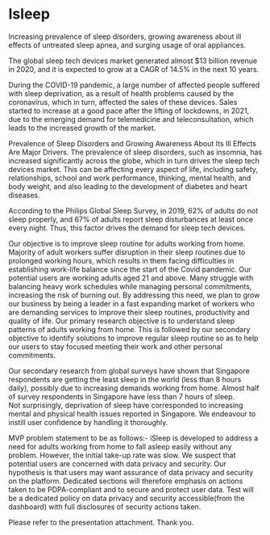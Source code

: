 # Isleep
Increasing prevalence of sleep disorders, growing awareness about ill effects of untreated sleep apnea, and surging usage of oral appliances.

The global sleep tech devices market generated almost $13 billion revenue in 2020, and it is expected to grow at a CAGR of 14.5% in the next 10 years. 

During the COVID-19 pandemic, a large number of affected people suffered with sleep deprivation, as a result of health problems caused by the coronavirus, which in turn, affected the sales of these devices. 
Sales started to increase at a good pace after the lifting of lockdowns, in 2021, due to the emerging demand for telemedicine and teleconsultation, which leads to the increased growth of the market.

Prevalence of Sleep Disorders and Growing Awareness About Its Ill Effects Are Major Drivers.
The prevalence of sleep disorders, such as insomnia, has increased significantly across the globe, which in turn drives the sleep tech devices market. 
This can be affecting every aspect of life, including safety, relationships, school and work performance, thinking, mental health, and body weight, and also leading to the development of diabetes and heart diseases. 

According to the Philips Global Sleep Survey, in 2019, 62% of adults do not sleep properly, and 67% of adults report sleep disturbances at least once every night. Thus, this factor drives the demand for sleep tech devices.

Our objective is to improve sleep routine for adults working from home.
Majority of adult workers suffer disruption in their sleep routines due to prolonged working hours, which results in them facing difficulties in establishing work-life balance since the start of the Covid pandemic.
Our potential users are working adults aged 21 and above. Many struggle with balancing heavy work schedules while managing personal commitments, increasing the risk of burning out.
By addressing this need, we plan to grow our business by being a leader in a fast expanding market of workers who are demanding services to improve their sleep routines, productivity and quality of life.
Our primary research objective is to understand sleep patterns of adults working from home.
This is followed by our secondary objective to identify solutions to improve regular sleep routine so as to help our users to stay focused meeting their work and other personal commitments.

Our secondary research from global surveys have shown that Singapore respondents are getting the least sleep in the world (less than 8 hours daily), possibly due to increasing demands working from home.
Almost half of survey respondents in Singapore have less than 7 hours of sleep.  
Not surprisingly, deprivation of sleep have corresponded to increasing mental and physical health issues reported in Singapore.
We endeavour to instill user confidence by handling it thoroughly.

MVP problem statement to be as follows:-
iSleep is developed to address a need for adults working from home to fall asleep easily without any problem.
However, the initial take-up rate was slow.
We suspect that potential users are concerned with data privacy and security.
Our hypothesis is that users may want assurance of data privacy and security on the platform.
Dedicated sections will therefore emphasis on actions taken to be PDPA-compliant and to secure and protect user data.
Test will be a dedicated policy on data privacy and security accessible(from the dashboard) with full disclosures of security actions taken.

Please refer to the presentation attachment. Thank you.
